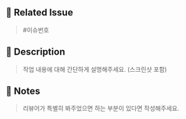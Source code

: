 ## 📌 Related Issue
> #이슈번호

## 🚀 Description
> 작업 내용에 대해 간단하게 설명해주세요. (스크린샷 포함)

## 📢 Notes
> 리뷰어가 특별히 봐주었으면 하는 부분이 있다면 작성해주세요.